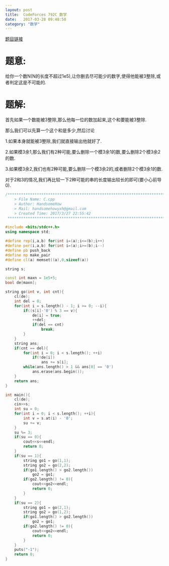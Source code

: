 ```yaml
---
layout: post
title:  CodeForces 792C 数学
date:   2017-03-28 09:48:50
category: "数学"
---
```

[题目链接](http://codeforces.com/problemset/problem/792/C)

# 题意:
 给你一个数N(N的长度不超过1e5),让你删去尽可能少的数字,使得他能被3整除,或者判定这是不可能的.
# 题解:
首先如果一个数能被3整除,那么他每一位的数加起来,这个和要能被3整除.

那么我们可以先算一个这个和是多少,然后讨论

1.如果本身就能被3整除,我们就直接输出他就好了.

2.如果模3余1,那么我们有2种可能,要么删除一个模3余1的数,要么删除2个模3余2的数.

3.如果模3余2,我们也有2种可能,要么删除一个模3余2的,或者删除2个模3余1的数.

对于2和3的情况,我们再比较一下2种可能的串的长度输出较长的即可(要小心前导0).

```c++
/*************************************************************************
    > File Name: C.cpp
    > Author: HandsomeHow
    > Mail: handsomehowyxh@gmail.com 
    > Created Time: 2017/3/27 22:55:42
 ************************************************************************/

#include <bits/stdc++.h>
using namespace std;

#define rep(i,a,b) for(int i=(a);i<=(b);i++)
#define per(i,a,b) for(int i=(a);i>=(b);i--)
#define pb push_back
#define mp make_pair
#define cl(a) memset((a),0,sizeof(a))

string s;

const int maxn = 1e5+5;
bool de[maxn];

string go(int v, int cnt){
	cl(de);
	int del = 0;
	for(int i = s.length() - 1; i >= 0; --i){
		if((s[i]-'0') % 3 == v){
			de[i] = true;
			++del;
			if(del == cnt)
				break;
		}
	}
	string ans;
	if(cnt == del){
		for(int i = 0; i < s.length(); ++i)
			if(!de[i])
				ans += s[i];
		while(ans.length() > 1 && ans[0] == '0')
			ans.erase(ans.begin());
	}
	return ans;
}

int main(){
	cl(de);
	cin>>s;
	int su = 0;
	for(int i = 0; i < s.length(); ++i){
		int v = s.at(i) - '0';
		su += v;
	}
	su %= 3;
	if(su == 0){
		cout<<s<<endl;
		return 0;
	}
	if(su == 1){
		string go1 = go(1,1);
		string go2 = go(2,2);
		if(go1.length() > go2.length())
			go2 = go1;
		if(go2.length() != 0){
			cout<<go2<<endl;
			return 0;
		}
	}
	if(su == 2){
		string go1 = go(2,1);
		string go2 = go(1,2);
		if(go1.length() > go2.length())
			go2 = go1;
		if(go2.length() != 0){
			cout<<go2<<endl;
			return 0;
		}
	}
	puts("-1");
	return 0;
}
```
